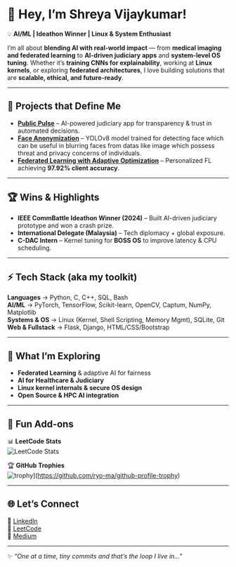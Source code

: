 # 🌌 Hey, I’m Shreya Vijaykumar!  

💡 **AI/ML | Ideathon Winner | Linux & System Enthusiast**  

I’m all about **blending AI with real-world impact** — from **medical imaging and federated learning** to **AI-driven judiciary apps** and **system-level OS tuning**. Whether it’s **training CNNs for explainability**, working at **Linux kernels**, or exploring **federated architectures**, I love building solutions that are **scalable, ethical, and future-ready**.  

---

## 🚀 Projects that Define Me  
-  **[Public Pulse](https://github.com/ShreyaVijaykumar/PublicPulse)** – AI-powered judiciary app for transparency & trust in automated decisions.  
-  **[Face Anonymization](https://github.com/ShreyaVijaykumar/Face_anonymization)** – YOLOv8 model trained for detecting face which can be useful in blurring faces from datas like image which possess threat and privacy concerns of individuals. 
-  **[Federated Learning with Adaptive Optimization](https://github.com/ShreyaVijaykumar/Enhancing-FL-Adaptive-Optimization)** – Personalized FL achieving **97.92% client accuracy**.    

---

## 🏆 Wins & Highlights  
-  **IEEE CommBattle Ideathon Winner (2024)** – Built AI-driven judiciary prototype and won a crash prize.  
-  **International Delegate (Malaysia)** – Tech diplomacy + global exposure.  
-  **C-DAC Intern** – Kernel tuning for **BOSS OS** to improve latency & CPU scheduling.   

---

## ⚡ Tech Stack (aka my toolkit)  
 **Languages** → Python, C, C++, SQL, Bash  
 **AI/ML** → PyTorch, TensorFlow, Scikit-learn, OpenCV, Captum, NumPy, Matplotlib  
 **Systems & OS** → Linux (Kernel, Shell Scripting, Memory Mgmt), SQLite, Git  
 **Web & Fullstack** → Flask, Django, HTML/CSS/Bootstrap  

---

## 🌱 What I’m Exploring  
- **Federated Learning** & adaptive AI for fairness  
- **AI for Healthcare & Judiciary**  
- **Linux kernel internals & secure OS design**  
- **Open Source & HPC AI integration**  

---

## 🎯 Fun Add-ons  
📊 **LeetCode Stats**  
![LeetCode Stats](https://leetcard.jacoblin.cool/shreyavj_05)  

🏆 **GitHub Trophies**  
![trophy](https://github-profile-trophy.vercel.app/?username=ShreyaVijaykumar&theme=onedark&row=1&column=5)](https://github.com/ryo-ma/github-profile-trophy)

---

## 🌐 Let’s Connect  
🔹 [LinkedIn](https://www.linkedin.com/in/shreya-vijaykumar-1b5855289)  
🔹 [LeetCode](https://leetcode.com/u/shreyavj_05/)  
🔹 [Medium](https://medium.com/@shreyavj.05)  

---

✨ _“One at a time, tiny commits and that’s the loop I live in...”_  
